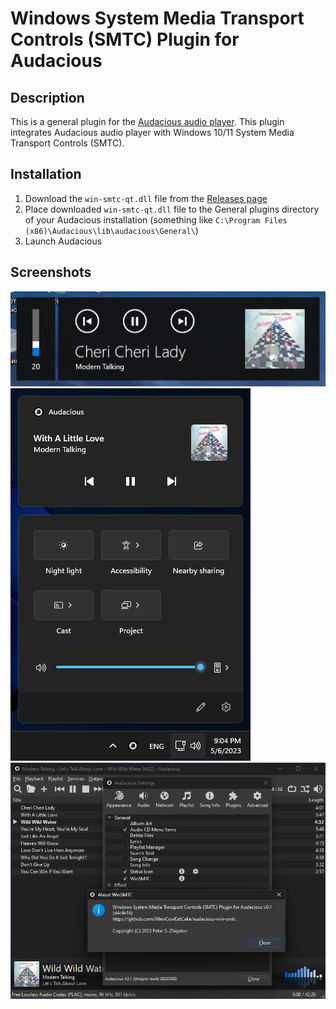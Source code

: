 # Windows System Media Transport Controls (SMTC) Plugin for Audacious

## Description

This is a general plugin for the [Audacious audio player](https://audacious-media-player.org/). This plugin integrates Audacious audio player with Windows 10/11 System Media Transport Controls (SMTC).

## Installation

1. Download the `win-smtc-qt.dll` file from the [Releases page](https://github.com/AlienCowEatCake/audacious-win-smtc/releases/)
2. Place downloaded `win-smtc-qt.dll` file to the General plugins directory of your Audacious installation (something like `C:\Program Files (x86)\Audacious\lib\audacious\General\`)
3. Launch Audacious

## Screenshots
![1](img/1.png)
![2](img/2.png)
![3](img/3.png)
